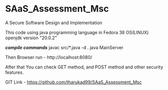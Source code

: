 # SAaS_Assessment_Msc
A Secure Software Design and Implementation


This code using java programming language in Fedora 38 OS(LINUX)
openjdk version "20.0.2"


***compile commands***
javac src/*.java -d .
java MainServer


Then Browser run -  http://localhost:8080/

After that You can check GET method, and POST method and other security features.

GIT Link - https://github.com/tharukad99/SAaS_Assessment_Msc